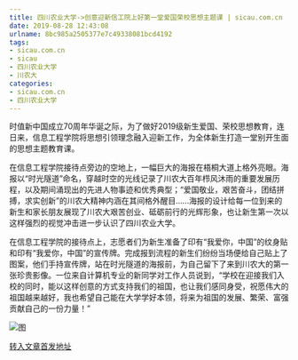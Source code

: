 ```yaml
---
title: 四川农业大学->创意迎新信工院上好第一堂爱国荣校思想主题课 | sicau.com.cn
date: 2019-08-28 12:43:08
urlname: 8bc985a2505377e7c49338081bcd4192
tags: 
- sicau.com.cn
- sicau
- 四川农业大学
- 川农大
categories:
- sicau.com.cn
- 四川农业大学
---
```



时值新中国成立70周年华诞之际，为了做好2019级新生爱国、荣校思想教育，连日来，信息工程学院将思想引领理念融入迎新工作，为全体新生打造一堂别开生面的思想主题教育课。

在信息工程学院接待点旁边的空地上，一幅巨大的海报在梧桐大道上格外亮眼。海报以“时光隧道”命名，穿越时空的光线记录了川农大百年栉风沐雨的重要发展历程，以及期间涌现出的先进人物事迹和优秀典型；“爱国敬业，艰苦奋斗，团结拼搏，求实创新”的川农大精神内涵在其间格外醒目……海报的设计给每一位到来的新生和家长朋友展现了川农大艰苦创业、砥砺前行的光辉形象，也让新生第一次以这样强烈的视觉冲击进一步认识了四川农业大学。

在信息工程学院的接待点上，志愿者们为新生准备了印有“我爱你，中国”的纹身贴和印有“我爱你，中国”的宣传牌。完成报到流程的新生们纷纷当场便给自己贴上了图案，他们手持宣传牌，站在时光隧道的海报前，为自己留下了来到川农大的第一张珍贵影像。一位来自计算机专业的新同学对工作人员说到，“学校在迎接我们入校的同时，能以这样创意的方式支持我们的祖国，也让我们感同身受，祝愿伟大的祖国越来越好，我也希望自己能在大学学好本领，将来为祖国的发展、繁荣、富强贡献自己的一份力量！”



![图](https://news.sicau.edu.cn/__local/E/49/E2/E5E226423DADAF6B0CCF55C7DFA_35EA4066_1B7F7.jpg)

[转入文章首发地址](https://news.sicau.edu.cn/info/1078/52984.htm)